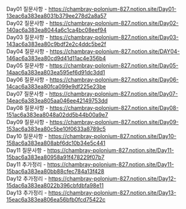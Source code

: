 Day01 질문사항 - https://chambray-polonium-827.notion.site/Day01-13eac6a383ea8031b379ee278d2a8a57 <br>
Day02 질문사항 - https://chambray-polonium-827.notion.site/Day02-140ac6a383ea8044a6c1ca4bc08eef94 <br>
Day03 질문사항 - https://chambray-polonium-827.notion.site/Day03-143ac6a383ea80c9bdf2e2c4ddc5be2f <br>
Day04 질문사항 - https://chambray-polonium-827.notion.site/DAY04-146ac6a383ea80cd9d41d11ac4e356b4 <br>
Day05 질문사항 - https://chambray-polonium-827.notion.site/Day05-14aac6a383ea803ea595ef6d91dc3dd1 <br>
Day06 질문사항 - https://chambray-polonium-827.notion.site/Day06-14cac6a383ea80fca099e9df225e23be <br>
Day07 질문사항 - https://chambray-polonium-827.notion.site/Day07-14eac6a383ea805aa046ee42149753dd <br>
Day08 질문사항 - https://chambray-polonium-827.notion.site/Day08-151ac6a383ea8048a02dd5b44b00a9e7 <br>
Day09 질문사항 - https://chambray-polonium-827.notion.site/Day09-153ac6a383ea80c5be10f0633a8789c5 <br>
Day10 질문사항 - https://chambray-polonium-827.notion.site/Day10-158ac6a383ea808abf6dc10b34e5c441 <br>
Day11 질문사항 - https://chambray-polonium-827.notion.site/Day11-15bac6a383ea80958a91f478229f07b7 <br>
Day11 추가정리 - https://chambray-polonium-827.notion.site/Day11-15bac6a383ea80bb88cfec784a13f428 <br>
Day12 추가정리 - https://chambray-polonium-827.notion.site/Day12-15dac6a383ea8022b396cbfdbfa98e11 <br>
Day13 추가정리 - https://chambray-polonium-827.notion.site/Day13-15eac6a383ea806ea56bfb0fcd75422c <br>
